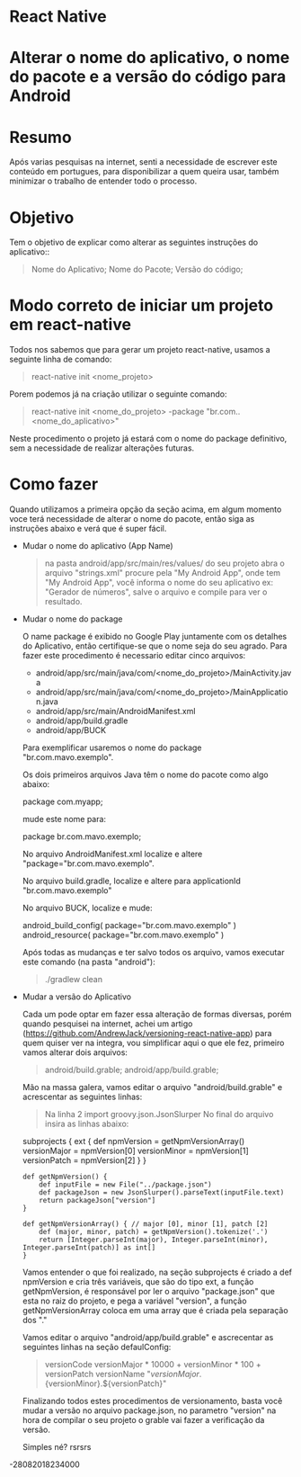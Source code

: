 # React Native 

# Alterar o nome do aplicativo, o nome do pacote e a versão do código para Android

# Resumo
  Após varias pesquisas na internet, senti a necessidade de escrever este conteúdo em 
  portugues, para disponibilizar a quem queira usar, também minimizar o trabalho de 
  entender todo o processo.

# Objetivo
  
  Tem o objetivo de explicar como alterar as seguintes instruções do aplicativo::
  
  > Nome do Aplicativo;
  > Nome do Pacote;
  > Versão do código;

# Modo correto de iniciar um projeto em react-native

  Todos nos sabemos que para gerar um projeto react-native, usamos a seguinte linha de comando:

  > react-native init <nome_projeto>

  Porem podemos já na criação utilizar o seguinte comando:

  > react-native init <nome_do_projeto> -package "br.com.<dominio>.<nome_do_aplicativo>"
  
  Neste procedimento o projeto já estará com o nome do package definitivo, sem a necessidade de realizar 
  alterações futuras.

# Como fazer
  Quando utilizamos a primeira opção da seção acima, em algum momento voce terá necessidade de alterar o nome 
  do pacote, então siga as instruções abaixo e verá que é super fácil.

  * Mudar o nome do aplicativo (App Name)
  
    > na pasta android/app/src/main/res/values/ do seu projeto abra o arquivo "strings.xml" procure pela 
      "<string name="app_name">My Android App</string>", onde tem "My Android App", você informa o nome
      do seu aplicativo ex: "Gerador de números", salve o arquivo e compile para ver o resultado.

  * Mudar o nome do package 
  
    O name package é exibido no Google Play juntamente com os detalhes do Aplicativo, então certifique-se 
    que o nome seja do seu agrado. Para fazer este procedimento é necessario editar cinco arquivos:

    * android/app/src/main/java/com/<nome_do_projeto>/MainActivity.java
    * android/app/src/main/java/com/<nome_do_projeto>/MainApplication.java
    * android/app/src/main/AndroidManifest.xml
    * android/app/build.gradle
    * android/app/BUCK

    Para exemplificar usaremos o nome do package "br.com.mavo.exemplo".

    Os dois primeiros arquivos Java têm o nome do pacote como algo abaixo:
    
    package com.myapp;

    mude este nome para:

    package br.com.mavo.exemplo;

    No arquivo AndroidManifest.xml localize e altere "package="br.com.mavo.exemplo".

    No arquivo build.gradle, localize e altere para applicationId "br.com.mavo.exemplo"

    No arquivo BUCK, localize e mude:

    android_build_config(
        package="br.com.mavo.exemplo"
    )
    android_resource(
        package="br.com.mavo.exemplo"
    )

    Após todas as mudanças e ter salvo todos os arquivo, vamos executar este comando (na pasta "android"):

    > ./gradlew clean

  * Mudar a versão do Aplicativo

    Cada um pode optar em fazer essa alteração de formas diversas, porém quando pesquisei na internet, achei 
    um artigo (https://github.com/AndrewJack/versioning-react-native-app) para quem quiser ver na integra, vou
    simplificar aqui o que ele fez, primeiro vamos alterar dois arquivos:

    > android/build.grable;
    > android/app/build.grable;

    Mão na massa galera, vamos editar o arquivo "android/build.grable" e acrescentar as seguintes linhas:
    
    > Na linha 2 import groovy.json.JsonSlurper
    > No final do arquivo insira as linhas abaixo:

      subprojects {
            ext {
                def npmVersion = getNpmVersionArray()
                versionMajor = npmVersion[0]
                versionMinor = npmVersion[1]
                versionPatch = npmVersion[2]
            }
        }

        def getNpmVersion() {
            def inputFile = new File("../package.json")
            def packageJson = new JsonSlurper().parseText(inputFile.text)
            return packageJson["version"]
        }

        def getNpmVersionArray() { // major [0], minor [1], patch [2]
            def (major, minor, patch) = getNpmVersion().tokenize('.')
            return [Integer.parseInt(major), Integer.parseInt(minor), Integer.parseInt(patch)] as int[]
        }

    Vamos entender o que foi realizado, na seção subprojects é criado a def npmVersion e cria três variáveis,
    que são do tipo ext, a função getNpmVersion, é responsável por ler o arquivo "package.json" que esta no
    raiz do projeto, e pega a variável "version", a função getNpmVersionArray coloca em uma array que é criada
    pela separação dos "."

    Vamos editar o arquivo "android/app/build.grable" e ascrecentar as seguintes linhas na seção defaulConfig:

    > versionCode versionMajor * 10000 + versionMinor * 100 + versionPatch
    > versionName "${versionMajor}.${versionMinor}.${versionPatch}"

    Finalizando todos estes procedimentos de versionamento, basta você mudar a versão no arquivo package.json, 
    no parametro "version" na hora de compilar o seu projeto o grable vai fazer a verificação da versão.

    Simples né? rsrsrs

-28082018234000

